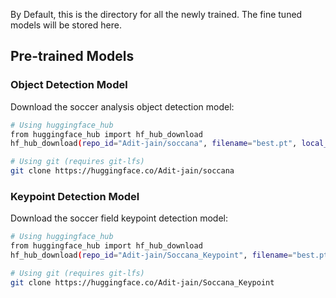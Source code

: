 By Default, this is the directory for all the newly trained. The fine tuned models will be stored here.

## Pre-trained Models

### Object Detection Model
Download the soccer analysis object detection model:

```bash
# Using huggingface_hub
from huggingface_hub import hf_hub_download
hf_hub_download(repo_id="Adit-jain/soccana", filename="best.pt", local_dir="./Models/Trained/")
```

```bash
# Using git (requires git-lfs)
git clone https://huggingface.co/Adit-jain/soccana
```

### Keypoint Detection Model
Download the soccer field keypoint detection model:

```bash
# Using huggingface_hub
from huggingface_hub import hf_hub_download
hf_hub_download(repo_id="Adit-jain/Soccana_Keypoint", filename="best.pt", local_dir="./Models/Trained/")
```

```bash
# Using git (requires git-lfs)
git clone https://huggingface.co/Adit-jain/Soccana_Keypoint
```